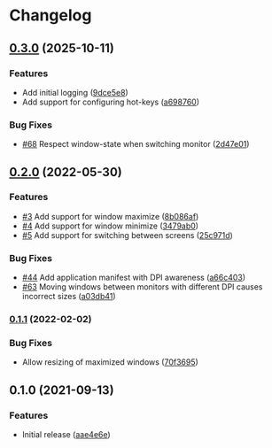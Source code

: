 # Changelog

## [0.3.0](https://github.com/jajuojan/win-move/compare/v0.2.0...v0.3.0) (2025-10-11)


### Features

* Add initial logging ([9dce5e8](https://github.com/jajuojan/win-move/commit/9dce5e86f598951a2dd49c9f29fbb49e7ec79153))
* Add support for configuring hot-keys ([a698760](https://github.com/jajuojan/win-move/commit/a698760ca9dbed5a6659dec9256841d624ebcfec))


### Bug Fixes

* [#68](https://github.com/jajuojan/win-move/issues/68) Respect window-state when switching monitor ([2d47e01](https://github.com/jajuojan/win-move/commit/2d47e01cc5325b2530f511d13d6befefab992e96))

## [0.2.0](https://github.com/jajuojan/win-move/compare/v0.1.1...v0.2.0) (2022-05-30)


### Features

* [#3](https://github.com/jajuojan/win-move/issues/3) Add support for window maximize ([8b086af](https://github.com/jajuojan/win-move/commit/8b086af5d5f184583917611e801f44015c374f12))
* [#4](https://github.com/jajuojan/win-move/issues/4) Add support for window minimize ([3479ab0](https://github.com/jajuojan/win-move/commit/3479ab029ac886f1dbc1e90d3af51a6b426ac933))
* [#5](https://github.com/jajuojan/win-move/issues/5) Add support for switching between screens ([25c971d](https://github.com/jajuojan/win-move/commit/25c971dadb4c6c706b49b6ef6b7ffb8f4649adbe))


### Bug Fixes

* [#44](https://github.com/jajuojan/win-move/issues/44) Add application manifest with DPI awareness ([a66c403](https://github.com/jajuojan/win-move/commit/a66c403eb5cc3722a40fe7f34d7d364d2d253694))
* [#63](https://github.com/jajuojan/win-move/issues/63) Moving windows between monitors with different DPI causes incorrect sizes ([a03db41](https://github.com/jajuojan/win-move/commit/a03db41bc1f8d8675ec21f0d7474efed821a791b))

### [0.1.1](https://www.github.com/jajuojan/win-move/compare/v0.1.0...v0.1.1) (2022-02-02)


### Bug Fixes

* Allow resizing of maximized windows ([70f3695](https://www.github.com/jajuojan/win-move/commit/70f3695a0b937c1297e18ca1e9033e0d842327e8))

## 0.1.0 (2021-09-13)


### Features

* Initial release ([aae4e6e](https://www.github.com/jajuojan/win-move/commit/aae4e6e1119cfbae006e3b9a91b7e019aaf68bf9))
